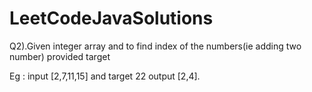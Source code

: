# LeetCodeJavaSolutions


Q2).Given integer array and to find index of the numbers(ie adding two number) provided target

Eg : input [2,7,11,15] and target 22
     output [2,4].

